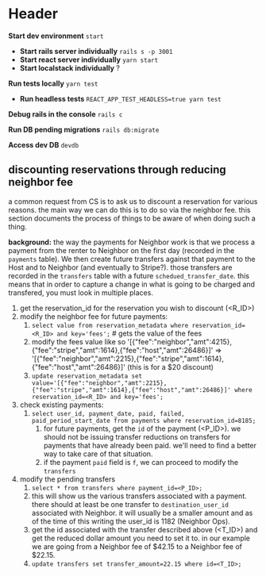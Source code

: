 <!-- TITLE: Common Commands -->
<!-- SUBTITLE: Some common commands I always forget -->

# Header
**Start dev environment** `start`
* **Start rails server individually** `rails s -p 3001`
* **Start react server individually** `yarn start`
* **Start localstack individually** ?

**Run tests locally** `yarn test`
* **Run headless tests** `REACT_APP_TEST_HEADLESS=true yarn test`

**Debug rails in the console** `rails c`

**Run DB pending migrations** `rails db:migrate`

**Access dev DB** `devdb`

## discounting reservations through reducing neighbor fee
a common request from CS is to ask us to discount a reservation for various reasons. the main way we can do this is to do so via the neighbor fee. this section documents the process of things to be aware of when doing such a thing.

**background:** the way the payments for Neighbor work is that we process a payment from the renter to Neighbor on the first day (recorded in the `payments` table). We then create future transfers against that payment to the Host and to Neighbor (and eventually to Stripe?). those transfers are recorded in the `transfers` table with a future `schedued_transfer_date`. this means that in order to capture a change in what is going to be charged and transfered, you must look in multiple places.

1. get the reservation_id for the reservation you wish to discount (<R_ID>)
2. modify the neighbor fee for future payments:
	1. `select value from reservation_metadata where reservation_id=<R_ID> and key='fees';` # gets the value of the fees
	2. modify the fees value like so '[{"fee":"neighbor","amt":4215},{"fee":"stripe","amt":1614},{"fee":"host","amt":26486}]' => '[{"fee":"neighbor","amt":2215},{"fee":"stripe","amt":1614},{"fee":"host","amt":26486}]' (this is for a $20 discount)
	3. `update reservation_metadata set value='[{"fee":"neighbor","amt":2215},{"fee":"stripe","amt":1614},{"fee":"host","amt":26486}]' where reservation_id=<R_ID> and key='fees';`
3. check existing payments:
	1. `select user_id, payment_date, paid, failed, paid_period_start_date from payments where reservation_id=8185;`
		1. for future payments, get the `id` of the payment (<P_ID>). we should not be issuing transfer reductions on transfers for payments that have already been paid. we'll need to find a better way to take care of that situation.
		2. if the payment `paid` field is `f`, we can proceed to modify the `transfers`
4. modify the pending transfers
	1. `select * from transfers where payment_id=<P_ID>;`
	  1. this will show us the various transfers associated with a payment. there should at least be one transfer to `destination_user_id` associated with Neighbor. it will usually be a smaller amount and as of the time of this writing the user_id is 1182 (Neighbor Ops).
	2. get the id associated with the transfer described above (<T_ID>) and get the reduced dollar amount you need to set it to. in our example we are going from a Neighbor fee of $42.15 to a Neighbor fee of $22.15.
	3. `update transfers set transfer_amount=22.15 where id=<T_ID>;`